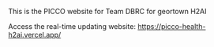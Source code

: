 This is the PICCO website for Team DBRC for geortown H2AI

Access the real-time updating website: https://picco-health-h2ai.vercel.app/

